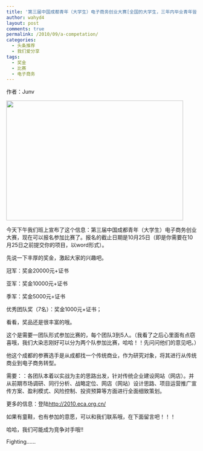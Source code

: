 ```yaml
---
title: '第三届中国成都青年（大学生）电子商务创业大赛[全国的大学生，三年内毕业青年皆可参加哦]'
author: wahyd4
layout: post
comments: true
permalink: /2010/09/a-competation/
categories:
  - 头条推荐
  - 我们爱分享
tags:
  - 奖金
  - 比赛
  - 电子商务
---
```

作者：Junv

[<img class="aligncenter size-full wp-image-473" title="111" src="http://www.junv.info/wp-content/uploads/2010/09/111.jpg" alt="" width="468" height="317" />][1]

今天下午我们班上宣布了这个信息：第三届中国成都青年（大学生）电子商务创业大赛，现在可以报名参加比赛了。报名的截止日期是10月25日（即是你需要在10月25日之前提交你的项目，以word形式）。

先说一下丰厚的奖金，激起大家的兴趣吧。

冠军：奖金20000元+证书

亚军：奖金10000元+证书

季军：奖金5000元+证书

优秀团队奖（7名）：奖金1000元+证书；

看看，奖品还是很丰富的哦。

这个是需要一团队形式参加比赛的，每个团队3到5人。（我看了之后心里面有点窃喜哦，我们大染志刚好可以分为两个队参加比赛，哈哈！！先问问他们的意见吧。）

他这个成都的参赛选手是从成都找一个传统商业，作为研究对象，将其进行从传统商业到电子商务转型。

需要：：各团队本着以实战为主的思路出发，针对传统企业建设网站（网店）。并从前期市场调研、同行分析、战略定位、网店（网站）设计思路、项目运营推广宣传方案、盈利模式、风险控制、投资预算等方面进行全面细致策划。

更多的信息：登陆<http://2010.eca.org.cn/>

如果有童鞋，也有参加的意愿，可以和我们联系哦，在下面留言吧！！！

哈哈，我们可能成为竞争对手哦!!

Fighting……

 [1]: http://www.junv.info/wp-content/uploads/2010/09/111.jpg
